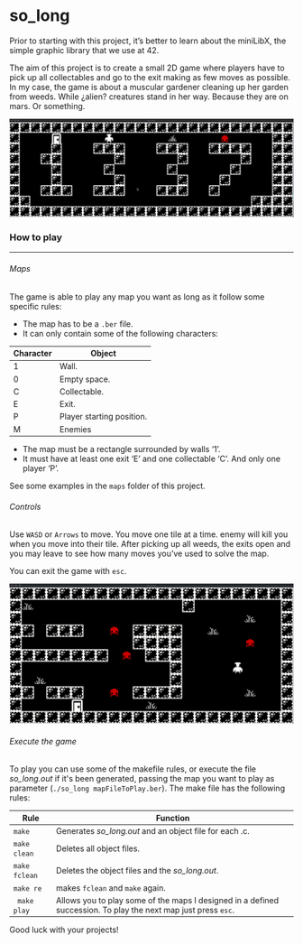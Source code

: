 # so_long

Prior to starting with this project, it’s better to learn about the miniLibX, the simple graphic library that we use at 42.

The aim of this project is to create a small 2D game where players have to pick up all collectables and go to the exit making as few moves as possible. In my case, the game is about a muscular gardener cleaning up her garden from weeds. While ¿alien? creatures stand in her way. Because they are on mars. Or something.

![gif_01](https://github.com/m0hs1ne/so_long/blob/main/so_Long%20gif.gif)

### How to play
---
###### Maps
The game is able to play any map you want as long as it follow some specific rules:
* The map has to be a ``.ber`` file.
* It can only contain some of the following characters:

| Character | Object |
| - | - |
| 1 | Wall. |
| 0 | Empty space. |
| C | Collectable. |
| E | Exit. |
| P | Player starting position. |
| M | Enemies |

* The map must be a rectangle surrounded by walls ‘1’.
* It must have at least one exit ‘E’ and one collectable ‘C’. And only one player ‘P’.

See some examples in the ``maps`` folder of this project.

###### Controls
Use ``WASD`` or ``Arrows`` to move. You move one tile at a time. enemy will kill you when you move into their tile. After picking up all weeds, the exits open and you may leave to see how many moves you’ve used to solve the map.

You can exit the game with ``esc``.

![gif_02](https://github.com/m0hs1ne/so_long/blob/main/so_%20long%20gif1.gif)

###### Execute the game
To play you can use some of the makefile rules, or execute the file _so_long.out_ if it's been generated, passing the map you want to play as parameter (``./so_long mapFileToPlay.ber``). The make file has the following rules:

| Rule | Function |
| - | - |
| ``make`` | Generates _so_long.out_ and an object file for each .c. |
| ``make clean`` | Deletes all object files. |
| ``make fclean`` | Deletes the object files and the _so_long.out_. |
| ``make re`` | makes ``fclean`` and ``make`` again. |
| `` make play`` | Allows you to play some of the maps I designed in a defined succession. To play the next map just press ``esc``. |


Good luck with your projects!
